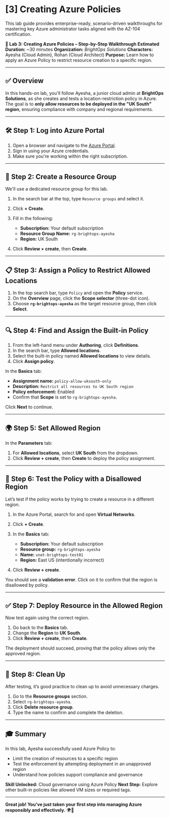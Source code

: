 # [3] Creating Azure Policies

This lab guide provides enterprise-ready, scenario-driven walkthroughs for mastering key Azure administrator tasks aligned with the AZ-104 certification.

**📝 Lab 3: Creating Azure Policies – Step-by-Step Walkthrough**
**Estimated Duration:** \~30 minutes
**Organization:** *BrightOps Solutions*
**Characters:** Ayesha (Cloud Admin), Rohan (Cloud Architect)
**Purpose:** Learn how to apply an Azure Policy to restrict resource creation to a specific region.

---

## ✅ Overview

In this hands-on lab, you'll follow Ayesha, a junior cloud admin at **BrightOps Solutions**, as she creates and tests a location-restriction policy in Azure. The goal is to **only allow resources to be deployed in the "UK South" region**, ensuring compliance with company and regional requirements.

---

## 🛠️ Step 1: Log into Azure Portal

1. Open a browser and navigate to the [Azure Portal](https://portal.azure.com/).
2. Sign in using your Azure credentials.
3. Make sure you're working within the right subscription.

---

## 📍 Step 2: Create a Resource Group

We'll use a dedicated resource group for this lab.

1. In the search bar at the top, type `Resource groups` and select it.
2. Click **+ Create**.
3. Fill in the following:

   * **Subscription:** Your default subscription
   * **Resource Group Name:** `rg-brightops-ayesha`
   * **Region:** UK South
4. Click **Review + create**, then **Create**.

---

## 📋 Step 3: Assign a Policy to Restrict Allowed Locations

1. In the top search bar, type `Policy` and open the **Policy** service.
2. On the **Overview** page, click the **Scope selector** (three-dot icon).
3. Choose **`rg-brightops-ayesha`** as the target resource group, then click **Select**.

---

## 🔍 Step 4: Find and Assign the Built-in Policy

1. From the left-hand menu under **Authoring**, click **Definitions**.
2. In the search bar, type **Allowed locations**.
3. Select the built-in policy named **Allowed locations** to view details.
4. Click **Assign policy**.

In the **Basics** tab:

* **Assignment name:** `policy-allow-uksouth-only`
* **Description:** `Restrict all resources to UK South region`
* **Policy enforcement:** Enabled
* Confirm that **Scope** is set to `rg-brightops-ayesha`.

Click **Next** to continue.

---

## 🌍 Step 5: Set Allowed Region

In the **Parameters** tab:

1. For **Allowed locations**, select **UK South** from the dropdown.
2. Click **Review + create**, then **Create** to deploy the policy assignment.

---

## 🚫 Step 6: Test the Policy with a Disallowed Region

Let’s test if the policy works by trying to create a resource in a different region.

1. In the Azure Portal, search for and open **Virtual Networks**.

2. Click **+ Create**.

3. In the **Basics** tab:

   * **Subscription:** Your default subscription
   * **Resource group:** `rg-brightops-ayesha`
   * **Name:** `vnet-brightops-test01`
   * **Region:** East US (intentionally incorrect)

4. Click **Review + create**.

You should see a **validation error**. Click on it to confirm that the region is disallowed by policy.

---

## ✅ Step 7: Deploy Resource in the Allowed Region

Now test again using the correct region.

1. Go back to the **Basics** tab.
2. Change the **Region** to **UK South**.
3. Click **Review + create**, then **Create**.

The deployment should succeed, proving that the policy allows only the approved region.

---

## 🧹 Step 8: Clean Up

After testing, it’s good practice to clean up to avoid unnecessary charges.

1. Go to the **Resource groups** section.
2. Select `rg-brightops-ayesha`.
3. Click **Delete resource group**.
4. Type the name to confirm and complete the deletion.

---

## 🎓 Summary

In this lab, Ayesha successfully used Azure Policy to:

* Limit the creation of resources to a specific region
* Test the enforcement by attempting deployment in an unapproved region
* Understand how policies support compliance and governance

**Skill Unlocked:** Cloud governance using Azure Policy
**Next Step:** Explore other built-in policies like allowed VM sizes or required tags.

---

**Great job! You’ve just taken your first step into managing Azure responsibly and effectively.** 🌍🔐
